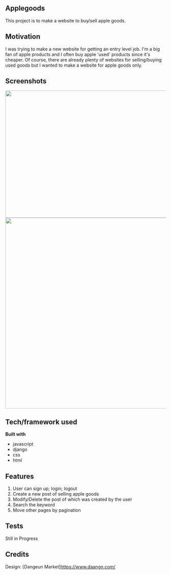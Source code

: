 ## Applegoods
This project is to make a website to buy/sell apple goods. 

## Motivation
I was trying to make a new website for getting an entry level job. I'm a big fan of apple products and I often buy apple 'used' products since it's cheaper. Of course, there are already plenty of websites for selling/buying used goods but I wanted to make a website for apple goods only.

## Screenshots
<img width="600" height="400"  src="https://user-images.githubusercontent.com/70610569/93301223-16eef100-f833-11ea-8be2-5dfbf46f8735.png">
<img width="600" height-"400" src="https://user-images.githubusercontent.com/70610569/93301415-5e757d00-f833-11ea-8b3a-1df5563b6c56.png">

## Tech/framework used

<b>Built with</b>
- javascript
- django
- css
- html

## Features
<b></b>
1. User can sign up; login; logout
2. Create a new post of selling apple goods
3. Modify/Delete the post of which was created by the user
4. Search the keyword
5. Move other pages by pagination


## Tests
Still in Progress


## Credits
Design: [Dangeun Market]https://www.daangn.com/


